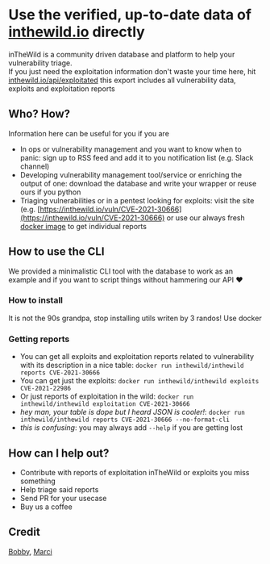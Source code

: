 # Use the verified, up-to-date data of [inthewild.io](inthewild.io) directly
inTheWild is a community driven database and platform to help your vulnerability triage.  
If you just need the exploitation information don't waste your time here, hit [inthewild.io/api/exploitated](https://inthewild.io/api/exploitated) this export includes all vulnerability data, exploits and exploitation reports
## Who? How?
Information here can be useful for you if you are 
- In ops or vulnerability management and you want to know when to panic: sign up to RSS feed and add it to you notification list (e.g. Slack channel)
- Developing vulnerability management tool/service or enriching the output of one: download the database and write your wrapper or reuse ours if you python
- Triaging vulnerabilities or in a pentest looking for exploits: visit the site (e.g. [https://inthewild.io/vuln/CVE-2021-30666](https://inthewild.io/vuln/CVE-2021-30666) or use our always fresh [docker image](https://hub.docker.com/r/inthewild/inthewild/tags?page=1&ordering=last_updated) to get individual reports
## How to use the CLI
We provided a minimalistic CLI tool with the database to work as an example and if you want to script things without hammering our API :heart:
### How to install
It is not the 90s grandpa, stop installing utils writen by 3 randos! Use docker
### Getting reports
- You can get all exploits and exploitation reports related to vulnerability with its description in a nice table: `docker run inthewild/inthewild reports CVE-2021-30666`
- You can get just the exploits: `docker run inthewild/inthewild exploits CVE-2021-22986`
- Or just reports of exploitation in the wild: `docker run inthewild/inthewild exploitation CVE-2021-30666`
- _hey man, your table is dope but I heard JSON is cooler!_: `docker run inthewild/inthewild reports CVE-2021-30666 --no-format-cli`
- _this is confusing_: you may always add `--help` if you are getting lost
## How can I help out?
- Contribute with reports of exploitation inTheWild or exploits you miss something
- Help triage said reports
- Send PR for your usecase
- Buy us a coffee

## Credit
[Bobby](https://www.linkedin.com/in/bdonchev/), [Marci](https://www.linkedin.com/in/m%C3%A1rton-szab%C3%B3-256a4014a/)
